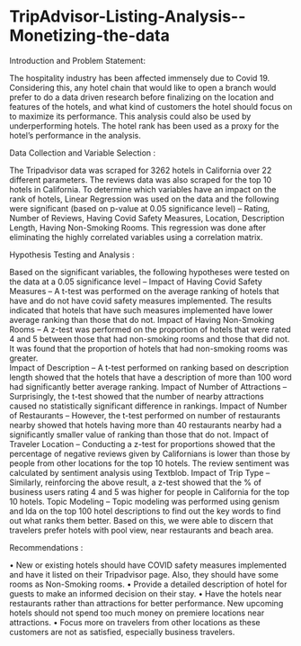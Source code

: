 # TripAdvisor-Listing-Analysis--Monetizing-the-data
Introduction and Problem Statement:

The hospitality industry has been affected immensely due to Covid 19. Considering this, any hotel chain that would like to open a branch would prefer to do a data driven research before finalizing on the location and features of the hotels, and what kind of customers the hotel should focus on to maximize its performance. This analysis could also be used by underperforming hotels. The hotel rank has been used as a proxy for the hotel’s performance in the analysis. 


Data Collection and Variable Selection :

The Tripadvisor data was scraped for 3262 hotels in California over 22 different parameters. The reviews data was also scraped for the top 10 hotels in California. To determine which variables have an impact on the rank of hotels, Linear Regression was used on the data and the following were significant (based on p-value at 0.05 significance level) – Rating, Number of Reviews, Having Covid Safety Measures, Location, Description Length, Having Non-Smoking Rooms. This regression was done after eliminating the highly correlated variables using a correlation matrix. 


Hypothesis Testing and Analysis :

Based on the significant variables, the following hypotheses were tested on the data at a 0.05 significance level – 
Impact of Having Covid Safety Measures – A t-test was performed on the average ranking of hotels that have and do not have covid safety measures implemented. The results indicated that hotels that have such measures implemented have lower average ranking than those that do not. 
Impact of Having Non-Smoking Rooms – A z-test was performed on the proportion of hotels that were rated 4 and 5 between those that had non-smoking rooms and those that did not. It was found that the proportion of hotels that had non-smoking rooms was greater.   
Impact of Description – A t-test performed on ranking based on description length showed that the hotels that have a description of more than 100 word had significantly better average ranking. 
Impact of Number of Attractions – Surprisingly, the t-test showed that the number of nearby attractions caused no statistically significant difference in rankings. Impact of Number of Restaurants – However, the t-test performed on number of restaurants nearby showed that hotels having more than 40 restaurants nearby had a significantly smaller value of ranking than those that do not. 
Impact of Traveler Location – Conducting a z-test for proportions showed that the percentage of negative reviews given by Californians is lower than those by people from other locations for the top 10 hotels. The review sentiment was calculated by sentiment analysis using Textblob. 
Impact of Trip Type – Similarly, reinforcing the above result, a z-test showed that the % of business users rating 4 and 5 was higher for people in California for the top 10 hotels. 
Topic Modeling – Topic modeling was performed using genism and lda on the top 100 hotel descriptions to find out the key words to find out what ranks them better. Based on this, we were able to discern that travelers prefer hotels with pool view, near restaurants and beach area. 


Recommendations :

• New or existing hotels should have COVID safety measures implemented and have it listed on their Tripadvisor page. Also, they should have some rooms as Non-Smoking rooms.
• Provide a detailed description of hotel for guests to make an informed decision on their stay.
• Have the hotels near restaurants rather than attractions for better performance. New upcoming hotels should not spend too much money on premiere locations near attractions.
• Focus more on travelers from other locations as these customers are not as satisfied, especially business travelers.
